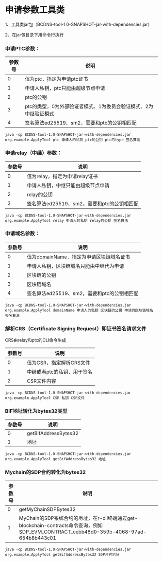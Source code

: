 # 申请参数工具类

1、工具类jar包（BCDNS-tool-1.0-SNAPSHOT-jar-with-dependencies.jar）

2、在jar包目录下用命令行执行 

### **申请PTC参数：**

| 参数号 | 说明                                                         |
| ------ | ------------------------------------------------------------ |
| 0      | 值为ptc，指定为申请ptc证书                                   |
| 1      | 申请人私钥，ptc只能由超级节点申请                            |
| 2      | ptc的公钥                                                    |
| 3      | ptc的类型，0为外部验证者模式、1为委员会验证模式、2为中继验证模式 |
| 4      | 签名算法ed25519、sm2，需要和ptc的公钥相匹配                  |

```
java -cp BCDNS-tool-1.0-SNAPSHOT-jar-with-dependencies.jar org.example.ApplyTool ptc 申请人的私钥 ptc的公钥 ptc的type 签名算法
```
### **申请relay（中继）参数：**

| 参数号 | 说明                                        |
| ------ | ------------------------------------------- |
| 0      | 值为relay，指定为申请relay证书              |
| 1      | 申请人私钥，中继只能由超级节点申请          |
| 2      | relay的公钥                                 |
| 3      | 签名算法ed25519、sm2，需要和ptc的公钥相匹配 |

```
java -cp BCDNS-tool-1.0-SNAPSHOT-jar-with-dependencies.jar org.example.ApplyTool relay 申请人的私钥 relay的公钥 签名算法
```

### **申请域名参数：**

| 参数号 | 说明                                        |
| ------ | ------------------------------------------- |
| 0      | 值为domainName，指定为申请区块链域名证书    |
| 1      | 申请人私钥，区块链域名只能由中继代为申请    |
| 2      | 区块链的公钥                                |
| 3      | 区块链域名                                  |
| 4      | 签名算法ed25519、sm2，需要和ptc的公钥相匹配 |

```
java -cp BCDNS-tool-1.0-SNAPSHOT-jar-with-dependencies.jar org.example.ApplyTool domainName 申请人的私钥 区块链的公钥 申请的区块链域名 签名算法
```

### **解析CRS（Certificate Signing Request）即证书签名请求文件**

CRS由relay和ptc的CLI命令生成

| 参数号 | 说明              |
| ------ |-----------------|
| 0      | 值为CSR，指定解析CRS文件 |
| 1      | 中继或者ptc的私钥，用于签名 |
| 2      | CSR文件内容         |

```
java -cp BCDNS-tool-1.0-SNAPSHOT-jar-with-dependencies.jar org.example.ApplyTool CSR 私钥 CSR文件
```

### **BIF地址转化为bytes32类型**

| 参数号 | 说明                 |
| ------ | -------------------- |
| 0      | getBifAddressBytes32 |
| 1      | 地址                 |

```
java -cp BCDNS-tool-1.0-SNAPSHOT-jar-with-dependencies.jar org.example.ApplyTool getBifAddressBytes32 地址
```

### **Mychain的SDP合约转化为bytes32**

| 参数号 | 说明                                                         |
| ------ | ------------------------------------------------------------ |
| 0      | getMyChainSDPBytes32                                         |
| 1      | MyChain的SDP系统合约的地址，在r-cli终端通过get-blockchain-contracts命令查询，例如SDP_EVM_CONTRACT_cebb48d0-359b-4068-97ad-654b8b443c01 |

```
java -cp BCDNS-tool-1.0-SNAPSHOT-jar-with-dependencies.jar org.example.ApplyTool getBifAddressBytes32 SDP合约地址
```

